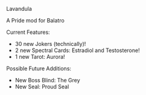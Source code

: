 Lavandula

A Pride mod for Balatro

Current Features:
- 30 new Jokers (technically)!
- 2 new Spectral Cards: Estradiol and Testosterone!
- 1 new Tarot: Aurora!

Possible Future Additions:
- New Boss Blind: The Grey
- New Seal: Proud Seal
